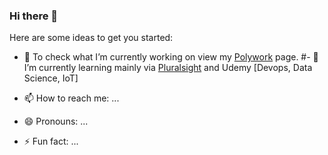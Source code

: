 ### Hi there 👋


<!--#**xneo1/xneo1** is a ✨ _special_ ✨ repository because its `README.md` (this file) appears on your GitHub profile.
- 👯 I’m looking to collaborate on ...
- 🤔 I’m looking for help with ...
- 💬 Ask me about ...
-->

Here are some ideas to get you started:

- 🔭 To check what I’m currently working on view my [Polywork](https://www.polywork.com/vagelisfr) page. 
#- 🌱 I’m currently learning mainly via [Pluralsight](https://app.pluralsight.com/profile/evangelos-fragkos-d9) and Udemy [Devops, Data Science, IoT]

- 📫 How to reach me: ...
- 😄 Pronouns: ...
- ⚡ Fun fact: ...

